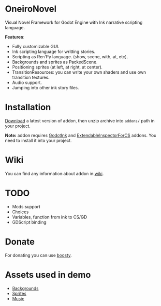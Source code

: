 # OneiroNovel
Visual Novel Framework for Godot Engine with Ink narrative scripting language.

**Features:**
- Fully customizable GUI.
- Ink scripting language for writting stories.
- Scripting as Ren'Py language. (show, scene, with, at, etc).
- Backgrounds and sprites as PackedScene.
- Positioning sprites (at left, at right, at center).
- TransitionResources: you can write your own shaders and use own transition textures.
- Audio support.
- Jumping into other ink story files.

# Installation
[Download](https://github.com/OneiroGames/OneiroNovel/releases) a latest version of addon, then unzip archive into ```addons/``` path in your project.

**Note:** addon requires [GodotInk](https://github.com/paulloz/godot-ink) and [ExtendableInspectorForCS](https://github.com/ProFiLeR4100/ExtendableInspectorForCS) addons. You 
need to install it into your project.

# Wiki
You can find any information about addon in [wiki](https://github.com/OneiroGames/OneiroNovel/wiki).

# TODO

- Mods support
- Choices
- Variables, function from ink to CS/GD
- GDScript binding

# Donate
For donating you can use [boosty](https://boosty.to/dezlowng).

# Assets used in demo
- [Backgrounds](https://noranekogames.itch.io/yumebackground)
- [Sprites](https://noranekogames.itch.io/rin)
- [Music](https://lesser-vibes.com/)
